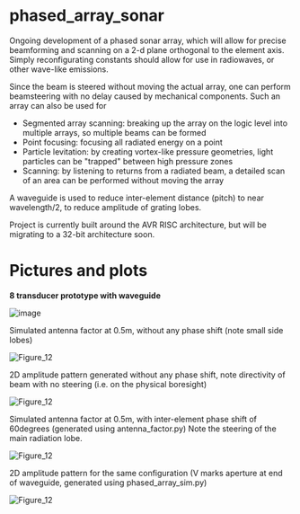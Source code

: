 # phased_array_sonar

Ongoing development of a phased sonar array, which will allow for precise beamforming and scanning on a 2-d plane orthogonal to the element axis.
Simply reconfigurating constants should allow for use in radiowaves, or other wave-like emissions.

Since the beam is steered without moving the actual array, one can perform beamsteering with no delay caused by mechanical components.
Such an array can also be used for
- Segmented array scanning: breaking up the array on the logic level into multiple arrays, so multiple beams can be formed
- Point focusing: focusing all radiated energy on a point
- Particle levitation: by creating vortex-like pressure geometries, light particles can be "trapped" between high pressure zones
- Scanning: by listening to returns from a radiated beam, a detailed scan of an area can be performed without moving the array

A waveguide is used to reduce inter-element distance (pitch) to near wavelength/2, to reduce amplitude of grating lobes.

Project is currently built around the AVR RISC architecture, but will be migrating to a 32-bit architecture soon.

# Pictures and plots

 **8 transducer prototype with waveguide**
 
![image](https://github.com/AayushPanda/phased_array_sonar/assets/60160845/d83ef8ad-6bc6-4554-b286-ce1168d3049b)

Simulated antenna factor at 0.5m, without any phase shift (note small side lobes)

![Figure_12](https://github.com/AayushPanda/phased_array_sonar/assets/60160845/b7f19983-3ce3-42bb-87c7-e1d37211ba1c)

2D amplitude pattern generated without any phase shift, note directivity of beam with no steering (i.e. on the physical boresight)

![Figure_12](https://github.com/AayushPanda/phased_array_sonar/assets/60160845/ea3b2178-9cd0-47b9-9818-ef9d2e731e50)

Simulated antenna factor at 0.5m, with inter-element phase shift of 60degrees (generated using antenna_factor.py)
Note the steering of the main radiation lobe.

![Figure_12](https://github.com/AayushPanda/phased_array_sonar/assets/60160845/623210e7-9046-40c0-9af6-2a8658f3f199)

2D amplitude pattern for the same configuration (V marks aperture at end of waveguide, generated using phased_array_sim.py)

![Figure_12](https://github.com/AayushPanda/phased_array_sonar/assets/60160845/b6efb56c-6e37-46dd-a826-a42863ac8a15)



